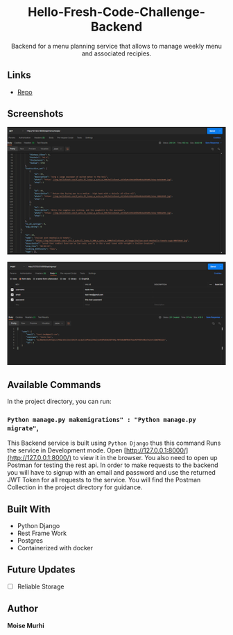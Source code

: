 <h1 align="center">Hello-Fresh-Code-Challenge-Backend</h1>

<p align="center">Backend for a menu planning service that allows to 
manage weekly menu and associated recipies.</p>

## Links

- [Repo](https://github.com/mmoize/Hello-Fresh-Code-Challenge "<Hello-Fresh-Code-Challenge> Repo")


## Screenshots


![](/screenshots/Hello-fresh-code-Screenshot.png)

![](/screenshots/Hello-fresh-code-Screenshot-2.png)

## Available Commands

In the project directory, you can run:

### `Python manage.py makemigrations" : "Python manage.py migrate"`,

This Backend service is built using `Python Django` thus this command Runs the service in Development mode. Open [http://127.0.0.1:8000/](http://127.0.0.1:8000/) to view it in the browser. 
You also need to  open up Postman for testing the rest api.
In order to make requests to the backend you will have to signup with an email and password and use the returned JWT Token for all requests to the service.
You will find the Postman Collection in the project directory for guidance.

## Built With

- Python Django
- Rest Frame Work
- Postgres
- Containerized with docker


## Future Updates

- [ ] Reliable Storage

## Author

**Moise Murhi**

